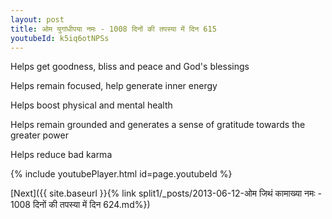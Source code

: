 ```yaml
---
layout: post
title: ओम युगांधीपया नमः - 1008 दिनों की तपस्या में दिन 615
youtubeId: k5iq6otNPSs
---
```

 
 
Helps get goodness, bliss and peace and God's blessings
 
Helps remain focused, help generate inner energy 
 
Helps boost physical and mental health 
 
Helps remain grounded and generates a sense of gratitude towards the greater power 
 
Helps reduce bad karma
 
 
 
 


{% include youtubePlayer.html id=page.youtubeId %}
 
[Next]({{ site.baseurl }}{% link  split1/_posts/2013-06-12-ओम जिथं कामाख्या नमः - 1008 दिनों की तपस्या में दिन 624.md%})
 
